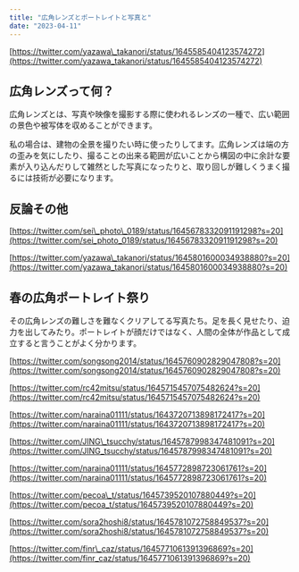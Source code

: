 ```yaml
---
title: "広角レンズとポートレイトと写真と"
date: "2023-04-11"
---
```


[https://twitter.com/yazawa\_takanori/status/1645585404123574272](https://twitter.com/yazawa_takanori/status/1645585404123574272)

## 広角レンズって何？

広角レンズとは、写真や映像を撮影する際に使われるレンズの一種で、広い範囲の景色や被写体を収めることができます。

私の場合は、建物の全景を撮りたい時に使ったりしてます。広角レンズは端の方の歪みを気にしたり、撮ることの出来る範囲が広いことから構図の中に余計な要素が入り込んだりして雑然とした写真になったりと、取り回しが難しくうまく撮るには技術が必要になります。

## 反論その他

  

[https://twitter.com/sei\_photo\_0189/status/1645678332091191298?s=20](https://twitter.com/sei_photo_0189/status/1645678332091191298?s=20)

[https://twitter.com/yazawa\_takanori/status/1645801600034938880?s=20](https://twitter.com/yazawa_takanori/status/1645801600034938880?s=20)

  

## 春の広角ポートレイト祭り

その広角レンズの難しさを難なくクリアしてる写真たち。足を長く見せたり、迫力を出してみたり。ポートレイトが顔だけではなく、人間の全体が作品として成立すると言うことがよく分かります。

[https://twitter.com/songsong2014/status/1645760902829047808?s=20](https://twitter.com/songsong2014/status/1645760902829047808?s=20)

[https://twitter.com/rc42mitsu/status/1645715457075482624?s=20](https://twitter.com/rc42mitsu/status/1645715457075482624?s=20)

[https://twitter.com/naraina01111/status/1643720713898172417?s=20](https://twitter.com/naraina01111/status/1643720713898172417?s=20)

[https://twitter.com/JING\_tsucchy/status/1645787998347481091?s=20](https://twitter.com/JING_tsucchy/status/1645787998347481091?s=20)

[https://twitter.com/naraina01111/status/1645772898723061761?s=20](https://twitter.com/naraina01111/status/1645772898723061761?s=20)

[https://twitter.com/pecoa\_t/status/1645739520107880449?s=20](https://twitter.com/pecoa_t/status/1645739520107880449?s=20)

[https://twitter.com/sora2hoshi8/status/1645781072758849537?s=20](https://twitter.com/sora2hoshi8/status/1645781072758849537?s=20)

[https://twitter.com/finr\_caz/status/1645771061391396869?s=20](https://twitter.com/finr_caz/status/1645771061391396869?s=20)
